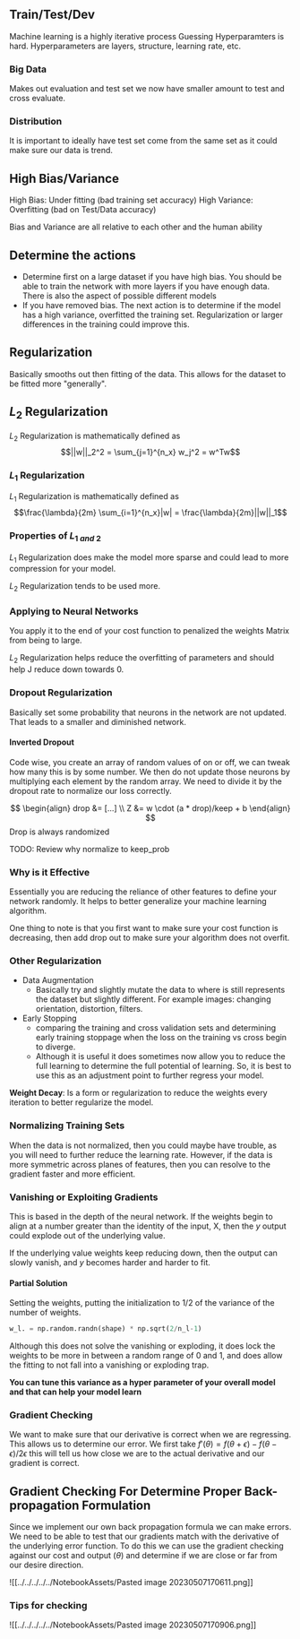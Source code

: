 ## Train/Test/Dev
Machine learning is a highly iterative process
Guessing Hyperparamters is hard. Hyperparameters are layers, structure, learning rate, etc.

### Big Data
Makes out evaluation and test set we now have smaller amount to test and cross evaluate.

### Distribution 
It is important to ideally have test set come from the same set as it could make sure our data is trend.

## High Bias/Variance
High Bias: Under fitting (bad training set accuracy)
High Variance: Overfitting (bad on Test/Data accuracy)

Bias and Variance are all relative to each other and the human ability

## Determine the actions
* Determine first on a large dataset if you have high bias. You should be able to train the network with more layers if you have enough data. There is also the aspect of possible different models
* If you have removed bias. The next action is to determine if the model has a high variance, overfitted the training set. Regularization or larger differences in the training could improve this.

## Regularization
Basically smooths out then fitting of the data. This allows for the dataset to be fitted more "generally".

## $L_2$ Regularization 
$L_2$ Regularization is mathematically defined as $$||w||_2^2 = \sum_{j=1}^{n_x} w_j^2 = w^Tw$$
### $L _1$ Regularization
$L_1$ Regularization is mathematically defined as
$$\frac{\lambda}{2m} \sum_{i=1}^{n_x}|w| = \frac{\lambda}{2m}||w||_1$$
### Properties of $L_{1\ and\ 2}$ 

$L_1$ Regularization does make the model more sparse and could lead to more compression for your model. 

$L_2$ Regularization tends to be used more.

### Applying to Neural Networks

You apply it to the end of your cost function to penalized the weights Matrix from being to large.

$L_2$ Regularization helps reduce the overfitting of parameters and should help J reduce down towards 0.

### Dropout Regularization

Basically set some probability that neurons in the network are not updated. That leads to a smaller and diminished network. 

#### Inverted Dropout
Code wise, you create an array of random values of on or off, we can tweak how many this is by some number. We then do not update those neurons by multiplying each element by the random array. We need to divide it by the dropout rate to normalize our loss correctly.

$$
\begin{align}
drop &= [...] \\
Z &= w \cdot (a * drop)/keep + b
\end{align}
$$
Drop is always randomized

TODO: Review why normalize to keep_prob

### Why is it Effective
Essentially you are reducing the reliance of other features to define your network randomly. It helps to better generalize your machine learning algorithm. 

One thing to note is that you first want to make sure your cost function is decreasing, then add drop out to make sure your algorithm does not overfit.

### Other Regularization 
* Data Augmentation 
    * Basically try and slightly mutate the data to where is still represents the dataset but slightly different. For example images: changing orientation, distortion, filters.
* Early Stopping
    * comparing the training and cross validation sets and determining early training stoppage when the loss on the training vs cross begin to diverge.
    * Although it is useful it does sometimes now allow you to reduce the full learning to determine the full potential of learning. So, it is best to use this as an adjustment point to further regress your model.

**Weight Decay**: Is a form or regularization to reduce the weights every iteration to better regularize the model.

### Normalizing Training Sets
When the data is not normalized, then you could maybe have trouble, as you will need to further reduce the learning rate. However, if the data is more symmetric across planes of features, then you can resolve to the gradient faster and more efficient. 

### Vanishing or Exploiting Gradients
This is based in the depth of the neural network. If the weights begin to align at a number greater than the identity of the input, X, then the $y$ output could explode out of the underlying value.

If the underlying value weights keep reducing down, then the output can slowly vanish, and $y$ becomes harder and harder to fit.

#### Partial Solution
Setting the weights, putting the initialization to 1/2 of the variance of the number of weights.
```python
w_l. = np.random.randn(shape) * np.sqrt(2/n_l-1)
```
Although this does not solve the vanishing or exploding, it does lock the weights to be more in between a random range of 0 and 1, and does allow the fitting to not fall into a vanishing or exploding trap.

**You can tune this variance as a hyper parameter of your overall model and that can help your model learn**

### Gradient Checking
We want to make sure that our derivative is correct when we are regressing. This allows us to determine our error. We first take $f'(\theta)=f(\theta+\epsilon) - f(\theta-\epsilon)/2\epsilon$ this will tell us how close we are to the actual derivative and our gradient is correct.

## Gradient Checking For Determine Proper Back-propagation Formulation
Since we implement our own back propagation formula we can make errors. We need to be able to test that our gradients match with the derivative of the underlying error function. To do this we can use the gradient checking against our cost and output ($\theta$) and determine if we are close or far from our desire direction.

![[../../../../../NotebookAssets/Pasted image 20230507170611.png]]

### Tips for checking
![[../../../../../NotebookAssets/Pasted image 20230507170906.png]]



